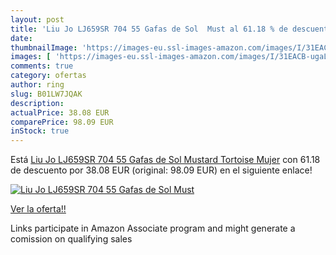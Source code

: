 ```yaml
---
layout: post
title: 'Liu Jo LJ659SR 704 55 Gafas de Sol  Must al 61.18 % de descuento'
date: 
thumbnailImage: 'https://images-eu.ssl-images-amazon.com/images/I/31EACB-ugaL._SL200_.jpg'
images: [ 'https://images-eu.ssl-images-amazon.com/images/I/31EACB-ugaL._SL200_.jpg' ]
comments: true
category: ofertas
author: ring
slug: B01LW7JQAK
description:
actualPrice: 38.08 EUR
comparePrice: 98.09 EUR
inStock: true
---
```


Está [Liu Jo LJ659SR 704 55 Gafas de Sol  Mustard Tortoise  Mujer](https://www.amazon.es/dp/B01LW7JQAK/?tag=tolees-21) con 61.18 de descuento por 38.08 EUR (original: 98.09 EUR) en el siguiente enlace!

[![Liu Jo LJ659SR 704 55 Gafas de Sol  Must](https://images-eu.ssl-images-amazon.com/images/I/31EACB-ugaL._SL200_.jpg)](https://www.amazon.es/dp/B01LW7JQAK/?tag=tolees-21)

[Ver la oferta!!](https://www.amazon.es/dp/B01LW7JQAK/?tag=tolees-21)

Links participate in Amazon Associate program and might generate a comission on qualifying sales


